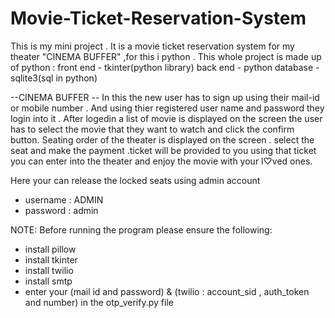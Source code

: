 # Movie-Ticket-Reservation-System
This is my mini project . It is a movie ticket reservation system for my theater "CINEMA BUFFER" ,for this i python .
This whole project is made up of python :
front end - tkinter(python library)
back end  - python
database  - sqlite3(sql in python)

--CINEMA BUFFER --
In this the new user has to sign up using their mail-id or mobile number . And using thier registered user name and password 
they login into it . After logedin a list of movie is displayed on the screen the user has to select the movie that they want to watch and click the confirm button.
Seating order of the theater is displayed on the screen . select the seat and make the payment .ticket will be provided to you using that ticket you can enter into the theater and enjoy the movie with your l♡ved ones.

Here your can release the locked seats using admin account
  - username : ADMIN
  - password : admin

NOTE:
Before running the program please ensure the following:
  - install pillow
  - install tkinter
  - install twilio
  - install smtp
  - enter your (mail id and password) & (twilio : account_sid , auth_token and number) in the otp_verify.py file
 
